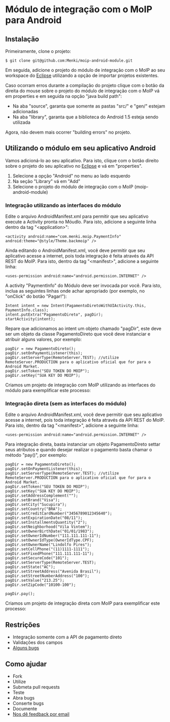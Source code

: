 
# Módulo de integração com o MoIP para Android

## Instalação

Primeiramente, clone o projeto:

    $ git clone git@github.com:Menki/moip-android-module.git
  
Em seguida, adicione o projeto do módulo de integração com o MoIP ao seu workspace do [Eclipse](http://www.eclipse.org/downloads/) utilizando a opção de importar projetos existentes. 
    
Caso ocorram erros durante a compilação do projeto clique com o botão da direita do mouse sobre o projeto do módulo de integração com o MoIP vá em properties e em seguida na opção "java build path":    

* Na aba "source", garanta que somente as pastas "src/" e "gen/" estejam adicionadas
* Na aba "library", garanta que a biblioteca do Android 1.5 esteja sendo utilizada

Agora, não devem mais ocorrer "building errors" no projeto. 

## Utilizando o módulo em seu aplicativo Android

Vamos adicioná-lo ao seu aplicativo. Para isto, clique com o botão direito sobre o projeto do seu aplicativo no [Eclipse](http://www.eclipse.org/downloads/) e vá em "properties".

1. Selecione a opção "Android" no menu ao lado esquerdo
2. Na seção "Library" vá em "Add"
3. Selecione o projeto do módulo de integração com o MoIP (moip-android-module)

### Integração utilizando as interfaces do módulo

Edite o arquivo AndroidManifest.xml para permitir que seu aplicativo execute a Activity pronta no Móudlo. Para isto, adicione a seguinte linha dentro da tag "&lt;application>":
    
    <activity android:name="com.menki.moip.PaymentInfo" android:theme="@style/Theme.backmoip" />

Ainda editando o AndroidManifest.xml, você deve permitir que seu aplicativo acesse a internet, pois toda integração é feita através da API REST do MoIP. Para isto, dentro da tag "&lt;manifest>", adicione a seguinte linha:

    <uses-permission android:name="android.permission.INTERNET" />
    
A activity "PaymentInfo" do Módulo deve ser invocada por você. Para isto, inclua as seguintes linhas onde achar apropriado (por exemplo, no "onClick" do botão "Pagar!"):

    Intent intent = new Intent(PagamentoDiretoWithUIActivity.this, PaymentInfo.class);
  	intent.putExtra("PagamentoDireto", pagDir);
  	startActivity(intent);

Repare que adicionamos ao intent um objeto chamado "pagDir", este deve ser um objeto da classe PagamentoDireto que você deve instanciar e atribuir alguns valores, por exemplo:

    pagDir = new PagamentoDireto();
    pagDir.setOnPaymentListener(this);
    pagDir.setServerType(RemoteServer.TEST); //utilize RemoteServer.PRODUCTION para o aplicativo oficial que for para o Android Market.
    pagDir.setToken("SEU TOKEN DO MOIP");
    pagDir.setKey("SUA KEY DO MOIP");

Criamos um projeto de integração com MoIP utilizando as interfaces do módulo para exemplificar este processo: 

### Integração direta (sem as interfaces do módulo)

Edite o arquivo AndroidManifest.xml, você deve permitir que seu aplicativo acesse a internet, pois toda integração é feita através da API REST do MoIP. Para isto, dentro da tag "&lt;manifest>", adicione a seguinte linha:

    <uses-permission android:name="android.permission.INTERNET" />
    
Para integração direta, basta instanciar um objeto PagamentoDireto settar seus atributos e quando desejar realizar o pagamento basta chamar o método "pay()", por exemplo:

    pagDir = new PagamentoDireto();
    pagDir.setOnPaymentListener(this);
    pagDir.setServerType(RemoteServer.TEST); //utilize RemoteServer.PRODUCTION para o aplicativo oficial que for para o Android Market.
    pagDir.setToken("SEU TOKEN DO MOIP");
    pagDir.setKey("SUA KEY DO MOIP");
    pagDir.setAddressComplement("");
    pagDir.setBrand("Visa");
    pagDir.setCity("Sucupira");
    pagDir.setCountry("BRA");
    pagDir.setCreditCardNumber("3456789012345640");
    pagDir.setExpirationDate("08/11");
    pagDir.setInstallmentsQuantity("2");
    pagDir.setNeighborhood("Vila Vintem");
    pagDir.setOwnerBirthDate("01/01/1983");
    pagDir.setOwnerIdNumber("111.111.111-11");
    pagDir.setOwnerIdType(OwnerIdType.CPF);
    pagDir.setOwnerName("Lindolfo Pires");
    pagDir.setCellPhone("(11)1111-1111");
    pagDir.setFixedPhone("111.111.111-11");
    pagDir.setSecureCode("101");
    pagDir.setServerType(RemoteServer.TEST);
    pagDir.setState("AC");
    pagDir.setStreetAddress("Avenida Brasil");
    pagDir.setStreetNumberAddress("100");
    pagDir.setValue("213.25");
    pagDir.setZipCode("10100-100");
    
    pagDir.pay();

Criamos um projeto de integração direta com MoIP para exemplificar este processo: 

## Restrições

* Integração somente com a API de pagamento direto
* Validações dos campos
* [Alguns bugs](https://github.com/Menki/moip-android-module/issues)

## Como ajudar

* Fork
* Utilize
* Submeta pull requests
* Teste
* Abra bugs
* Conserte bugs
* Documente
* [Nos dê feedback por email](mailto:info@menkimobile.com.br)